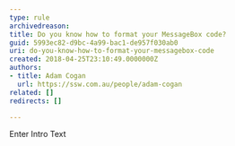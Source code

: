 ```yaml
---
type: rule
archivedreason: 
title: Do you know how to format your MessageBox code?
guid: 5993ec82-d9bc-4a99-bac1-de957f030ab0
uri: do-you-know-how-to-format-your-messagebox-code
created: 2018-04-25T23:10:49.0000000Z
authors:
- title: Adam Cogan
  url: https://ssw.com.au/people/adam-cogan
related: []
redirects: []

---
```



Enter Intro Text
<br><excerpt class='endintro'></excerpt><br>



